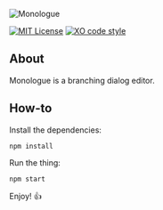![Monologue](https://raw.githubusercontent.com/nospoone/monologue/master/.github/header.png)

[![MIT License](https://img.shields.io/badge/license-MIT-blue.svg)](LICENSE.md) [![XO code style](https://img.shields.io/badge/code_style-XO-5ed9c7.svg)](https://github.com/sindresorhus/xo)

## About 

Monologue is a branching dialog editor. 

## How-to

Install the dependencies:

`npm install`

Run the thing:  

`npm start`

Enjoy! :thumbsup: